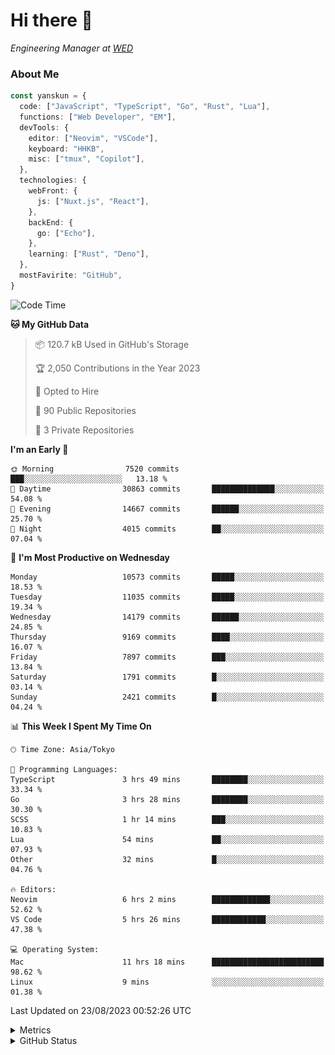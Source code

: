 # Hi there&nbsp;:wave:

<!-- ![Alt text](https://spotify-recently-played-readme.vercel.app/api?user=31kynbuubkiu3r4qh4hjuaglhfay) -->

_Engineering Manager at [WED](https://github.com/wedinc)_

### About Me

```ts
const yanskun = {
  code: ["JavaScript", "TypeScript", "Go", "Rust", "Lua"],
  functions: ["Web Developer", "EM"],
  devTools: {
    editor: ["Neovim", "VSCode"],
    keyboard: "HHKB",
    misc: ["tmux", "Copilot"],
  },
  technologies: {
    webFront: {
      js: ["Nuxt.js", "React"],
    },
    backEnd: {
      go: ["Echo"],
    },
    learning: ["Rust", "Deno"],
  },
  mostFavirite: "GitHub",
}
```

<!--START_SECTION:waka-->
![Code Time](http://img.shields.io/badge/Code%20Time-446%20hrs%2059%20mins-blue)

**🐱 My GitHub Data** 

> 📦 120.7 kB Used in GitHub's Storage 
 > 
> 🏆 2,050 Contributions in the Year 2023
 > 
> 💼 Opted to Hire
 > 
> 📜 90 Public Repositories 
 > 
> 🔑 3 Private Repositories 
 > 
**I'm an Early 🐤** 

```text
🌞 Morning                7520 commits        ███░░░░░░░░░░░░░░░░░░░░░░   13.18 % 
🌆 Daytime                30863 commits       ██████████████░░░░░░░░░░░   54.08 % 
🌃 Evening                14667 commits       ██████░░░░░░░░░░░░░░░░░░░   25.70 % 
🌙 Night                  4015 commits        ██░░░░░░░░░░░░░░░░░░░░░░░   07.04 % 
```
📅 **I'm Most Productive on Wednesday** 

```text
Monday                   10573 commits       █████░░░░░░░░░░░░░░░░░░░░   18.53 % 
Tuesday                  11035 commits       █████░░░░░░░░░░░░░░░░░░░░   19.34 % 
Wednesday                14179 commits       ██████░░░░░░░░░░░░░░░░░░░   24.85 % 
Thursday                 9169 commits        ████░░░░░░░░░░░░░░░░░░░░░   16.07 % 
Friday                   7897 commits        ███░░░░░░░░░░░░░░░░░░░░░░   13.84 % 
Saturday                 1791 commits        █░░░░░░░░░░░░░░░░░░░░░░░░   03.14 % 
Sunday                   2421 commits        █░░░░░░░░░░░░░░░░░░░░░░░░   04.24 % 
```


📊 **This Week I Spent My Time On** 

```text
🕑︎ Time Zone: Asia/Tokyo

💬 Programming Languages: 
TypeScript               3 hrs 49 mins       ████████░░░░░░░░░░░░░░░░░   33.34 % 
Go                       3 hrs 28 mins       ████████░░░░░░░░░░░░░░░░░   30.30 % 
SCSS                     1 hr 14 mins        ███░░░░░░░░░░░░░░░░░░░░░░   10.83 % 
Lua                      54 mins             ██░░░░░░░░░░░░░░░░░░░░░░░   07.93 % 
Other                    32 mins             █░░░░░░░░░░░░░░░░░░░░░░░░   04.76 % 

🔥 Editors: 
Neovim                   6 hrs 2 mins        █████████████░░░░░░░░░░░░   52.62 % 
VS Code                  5 hrs 26 mins       ████████████░░░░░░░░░░░░░   47.38 % 

💻 Operating System: 
Mac                      11 hrs 18 mins      █████████████████████████   98.62 % 
Linux                    9 mins              ░░░░░░░░░░░░░░░░░░░░░░░░░   01.38 % 
```


 Last Updated on 23/08/2023 00:52:26 UTC
<!--END_SECTION:waka-->

<details>
  <summary>Metrics</summary>
  <img src="https://github.com/yanskun/yanskun/blob/main/github-metrics.svg" alt="Metrics">
</details>

<details>
  <summary>GitHub Status</summary>
  <picture>
    <source media="(prefers-color-scheme: dark)" srcset="https://raw.githubusercontent.com/yanskun/yanskun/master/profile-summary-card-output/nord_dark/0-profile-details.svg">
   <img src="https://raw.githubusercontent.com/yanskun/yanskun/master/profile-summary-card-output/default/0-profile-details.svg">
  </picture>
  <br>
  <picture>
    <source media="(prefers-color-scheme: dark)" srcset="https://raw.githubusercontent.com/yanskun/yanskun/master/profile-summary-card-output/nord_dark/1-repos-per-language.svg">
   <img src="https://raw.githubusercontent.com/yanskun/yanskun/master/profile-summary-card-output/default/1-repos-per-language.svg">
  </picture>
  <picture>
    <source media="(prefers-color-scheme: dark)" srcset="https://raw.githubusercontent.com/yanskun/yanskun/master/profile-summary-card-output/nord_dark/2-most-commit-language.svg">
   <img src="https://raw.githubusercontent.com/yanskun/yanskun/master/profile-summary-card-output/default/2-most-commit-language.svg">
  </picture>
  <br>
  <picture>
    <source media="(prefers-color-scheme: dark)" srcset="https://raw.githubusercontent.com/yanskun/yanskun/master/profile-summary-card-output/nord_dark/3-stats.svg">
   <img src="https://raw.githubusercontent.com/yanskun/yanskun/master/profile-summary-card-output/default/3-stats.svg">
  </picture>
  <picture>
    <source media="(prefers-color-scheme: dark)" srcset="https://raw.githubusercontent.com/yanskun/yanskun/master/profile-summary-card-output/nord_dark/4-productive-time.svg">
   <img src="https://raw.githubusercontent.com/yanskun/yanskun/master/profile-summary-card-output/default/4-productive-time.svg">
  </picture>
</details>
